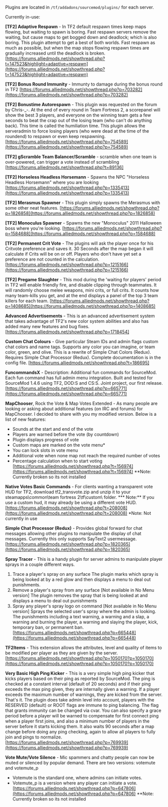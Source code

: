 
Plugins are located in `/tf/addadons/sourcemod/plugins/` for each server.

Currently in-use:

**[TF2] Adaptive Respawn** - In TF2 default respawn times keep maps flowing, but waiting to spawn is boring. Fast respawn servers remove the waiting, but cause maps to get bogged down and deadlock; which is also boring. This plugin attempt to get a best of both worlds. Fast respawn as much as possible, but when the map stops flowing respawn times are gradually increased until the deadlock is broken.
[https://forums.alliedmods.net/showthread.php?t=147523&highlight=adaptive+respawn](https://forums.alliedmods.net/showthread.php?t=147523&highlight=adaptive+respawn)

**[TF2] Bonus Round Immunity** - Immunty to damage during the bonus round in TF2 [https://forums.alliedmods.net/showthread.php?p=703282](https://forums.alliedmods.net/showthread.php?p=703282)

**[TF2] Bonustime Autorespawn** - This plugin was requested on the forum by Chris-_-. At the end of every round in Team Fortress 2, a scorepanel will show the best 3 players, and everyone on the winning team gets a few seconds to beat the crap out of the losing team (who can't do anything back). This time is called the humiliation time. 
This plugin allows the serveradmin to force losing players (who were dead at the time of the roundend) to respawn or even keep respawning. 
[https://forums.alliedmods.net/showthread.php?p=754589](https://forums.alliedmods.net/showthread.php?p=754589)

**[TF2] gScramble Team Balancer/Scramble** - scramble when one team is over-powered, can trigger a vote instead of scrambling
[https://forums.alliedmods.net/showthread.php?t=89136]

**[TF2] Horseless Headless Horsemann** - Spawns the NPC "Horseless Headless Horsemann" where you are looking [https://forums.alliedmods.net/showthread.php?p=1335413](https://forums.alliedmods.net/showthread.php?p=1335413)

**[TF2] Merasmus Spawner** - This plugin simply spawns the Merasmus with some other neat features. [https://forums.alliedmods.net/showthread.php?p=1826858](https://forums.alliedmods.net/showthread.php?p=1826858)

**[TF2] Monoculus Spawner** - Spawns the new "Monoculus" 2011 Halloween boss where you're looking. [https://forums.alliedmods.net/showthread.php?p=1584688](https://forums.alliedmods.net/showthread.php?p=1584688)

**[TF2] Permanent Crit Vote** - The plugins will ask the player once for his Critvote preference and saves it. 30 Seconds after the map began it will calculate if Crits will be on or off. Players who don't have yet set a preference are not counted in the calculation. 
[https://forums.alliedmods.net/showthread.php?p=1215166](https://forums.alliedmods.net/showthread.php?p=1215166)

**[TF2] Pregame Slaughter** - This mod during the 'waiting for players' period in TF2 will enable friendly fire, and disable clipping through teammates. It will randomly choose melee weapons, mini crits, or full crits. It counts how many team-kills you get, and at the end displays a panel of the top 3 team killers for each team. [https://forums.alliedmods.net/showthread.php?p=1408685](https://forums.alliedmods.net/showthread.php?p=1408685)

**Advanced Advertisements** - This is an advanced advertisement system that takes advantage of TF2's new color system abilities and also has added many new features and bug fixes.
[https://forums.alliedmods.net/showthread.php?p=1718454]

**Custom Chat Colours** - Give particular Steam IDs and admin flags custom chat colors and name tags. Supports any color you can imagine, or team color, green, and olive. This is a rewrite of Simple Chat Colors (Redux). Requires Simple Chat Processor (Redux). Complete documentation is in the config file.
[https://forums.alliedmods.net/showthread.php?t=186695]

**FuncommandsX** - Description: Additional fun commands for SourceMod. Each fun command has full admin menu integration. Built and tested for SourceMod 1.4.6 using TF2, DOD:S and CS:S. Joint project, our first release. [https://forums.alliedmods.net/showthread.php?p=665771](https://forums.alliedmods.net/showthread.php?p=665771)

**MapChooser**, Rock the Vote & Map Votes Extended - As many people are looking or asking about additional features (on IRC and forums) for MapChooser. I decided to share with you my modified version. 
Below is a list of new features:
- Sounds at the start and end of the vote
- Players are warned before the vote (by countdown)
- Plugin displays progress of vote
- Custom maps are marked on the vote menu*
- You can lock slots in vote menu
- Additional vote when none map not reach the required number of votes
- Percentage calculation when to start voting 
[https://forums.alliedmods.net/showthread.php?t=156974](https://forums.alliedmods.net/showthread.php?t=156974)
**Note: Currently broken so its not installed

**Native Votes Basic Commands** - For clients wanting a transparent vote HUD for TF2, download tf2_transvote.zip and unzip it to your steamapps\common\team fortress 2\tf\custom\ folder. 
*** Note:** If you use a custom hud, it may already be using a different vote HUD. [https://forums.alliedmods.net/showthread.php?t=208008](https://forums.alliedmods.net/showthread.php?t=208008)
*Note: Not currently in use

**Simple Chat Processor (Redux)** - Provides global forward for chat messages allowing other plugins to manipulate the display of chat messages.  Currently this only supports SayText2 usermessage. [https://forums.alliedmods.net/showthread.php?p=1820365](https://forums.alliedmods.net/showthread.php?p=1820365)

**Spray Tracer** - This is a handy plugin for server admins to manipulate player sprays in a couple different ways.
1. Trace a player's spray on any surface
The plugin marks which spray is being looked at by a red glow and then displays a menu to deal out punishments.
2. Remove a player's spray from any surface [Not available in No Menu version]
The plugin removes the spray that is being looked at and displays a menu to deal out punishments
3. Spray any player's spray logo on command [Not available in No Menu version] Sprays the selected user's spray where the admin is looking.
The punishments including a text warning, a warning and a slap, a warning and burning the player, a warning and slaying the player, kick, temporary ban, or permanent ban. [https://forums.alliedmods.net/showthread.php?p=665448](https://forums.alliedmods.net/showthread.php?p=665448)

**TF2Items** - This extension allows the attributes, level and quality of items to be modified per player as they are given by the server. 
[https://forums.alliedmods.net/showthread.php?p=1050170?p=1050170](https://forums.alliedmods.net/showthread.php?p=1050170?p=1050170)

**Very Basic High Ping Kicker** - This is a very simple high ping kicker that kicks players based on their ping as reported by SourceMod. The ping is checked at a constant interval (default of 20 seconds) and if their ping exceeds the max ping given, they are internally given a warning. If a player exceeds the maximum number of warnings, they are kicked from the server. That's it.
The plugin does take admin level into account, players with the RESERVED (default) or ROOT flags are immune to ping balancing. The flag that grants immunity can be changed via cvar. You can also specify a grace period before a player will be warned to compensate for first connect ping when a player first joins, and also a minimum number of players in the server before it starts kicking them. 
It also waits 90 seconds after a map change before doing any ping checking, again to allow all players to fully join and pings to normalize. 
[https://forums.alliedmods.net/showthread.php?p=769939](https://forums.alliedmods.net/showthread.php?p=769939)

**Vote Mute/Vote Silence** - Mic spammers and chatty people can now be muted or silenced by popular demand.
There are two versions: votemute and votemute_p
- Votemute is the standard one, where admins can initiate votes.
- Votemute_p is a version where any player can initiate a vote.
[https://forums.alliedmods.net/showthread.php?p=647806](https://forums.alliedmods.net/showthread.php?p=647806)
**Note: Currently broken so its not installed
